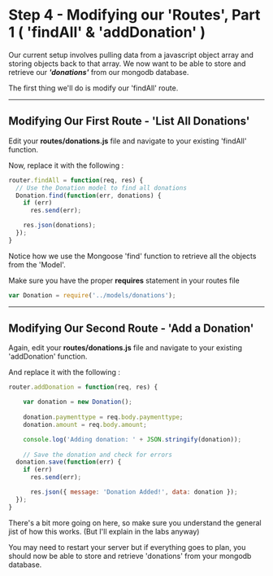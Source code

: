 # Step 4 - Modifying our 'Routes', Part 1 ( 'findAll' & 'addDonation' )

Our current setup involves pulling data from a javascript object array and storing objects back to that array. We now want to be able to store and retrieve our ***'donations'*** from our mongodb database.

The first thing we'll do is modify our 'findAll' route.

---
## Modifying Our First Route - 'List All Donations'

Edit your **routes/donations.js** file and navigate to your existing 'findAll' function.

Now, replace it with the following :

```javascript
router.findAll = function(req, res) {
  // Use the Donation model to find all donations
  Donation.find(function(err, donations) {
    if (err)
      res.send(err);

    res.json(donations);
  });
}
```

Notice how we use the Mongoose 'find' function to retrieve all the objects from the 'Model'.

Make sure you have the proper **requires** statement in your routes file

~~~javascript
var Donation = require('../models/donations');
~~~

---
## Modifying Our Second Route - 'Add a Donation'

Again, edit your **routes/donations.js** file and navigate to your existing 'addDonation' function.

And replace it with the following :

```javascript
router.addDonation = function(req, res) {

    var donation = new Donation();
    
    donation.paymenttype = req.body.paymenttype;
    donation.amount = req.body.amount;

    console.log('Adding donation: ' + JSON.stringify(donation));
    
    // Save the donation and check for errors
  donation.save(function(err) {
    if (err)
      res.send(err);

      res.json({ message: 'Donation Added!', data: donation });
  });
}
```
There's a bit more going on here, so make sure you understand the general jist of how this works. (But I'll explain in the labs anyway)

You may need to restart your server but if everything goes to plan, you should now be able to store and retrieve 'donations' from your mongodb database.

